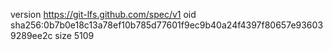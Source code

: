 version https://git-lfs.github.com/spec/v1
oid sha256:0b7b0e18c13a78ef10b785d77601f9ec9b40a24f4397f80657e936039289ee2c
size 5109
